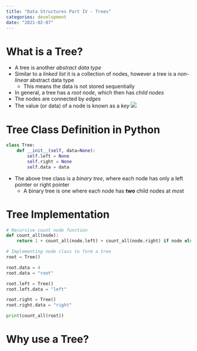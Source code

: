 ```yaml
---
title: "Data Structures Part IV - Trees" 
categories: development
date: "2021-02-07"
--- 
```


# What is a Tree?

* A tree is another *abstract data type*
* Similar to a *linked list* it is a collection of nodes, however a tree is a *non-linear* abstract data type
    * This means the data is not stored sequentially
* In general, a tree has a *root node*, which then has *child nodes*
* The nodes are connected by *edges* 
* The value (or data) of a node is known as a *key*
![](https://miro.medium.com/max/975/1*PWJiwTxRdQy8A_Y0hAv5Eg.png)

# Tree Class Definition in Python

```python
class Tree:
    def __init__(self, data=None):
        self.left = None
        self.right = None
        self.data = data
```
* The above tree class is a *binary tree*, where each node has only a left pointer or right pointer 
    * A binary tree is one where each node has **two** child nodes at most

# Tree Implementation 

```python 
# Recursive count node function
def count_all(node):
    return 1 + count_all(node.left) + count_all(node.right) if node else 0

# Implementing node class to form a tree
root = Tree()

root.data = 4
root.data = "root"

root.left = Tree()
root.left.data = "left"

root.right = Tree()
root.right.data = "right"

print(count_all(root))
```

# Why use a Tree?